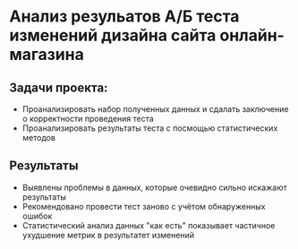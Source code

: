 # Анализ резульатов А/Б теста изменений дизайна сайта онлайн-магазина
## Задачи проекта:
- Проанализировать набор полученных данных и сдалать заключение о корректности проведения теста
- Проанализировать результаты теста с посмощью статистических методов
## Результаты
- Выявлены проблемы в данных, которые очевидно сильно искажают результаты
- Рекомендовано провести тест заново с учётом обнаруженных ошибок
- Статистический анализ данных "как есть" показывает частичное ухудшение метрик в результатет изменений
